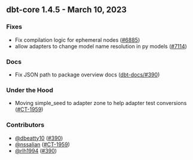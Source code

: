 ## dbt-core 1.4.5 - March 10, 2023

### Fixes

- Fix compilation logic for ephemeral nodes ([#6885](https://github.com/dbt-labs/dbt-core/issues/6885))
- allow adapters to change model name resolution in py models ([#7114](https://github.com/dbt-labs/dbt-core/issues/7114))

### Docs

- Fix JSON path to package overview docs ([dbt-docs/#390](https://github.com/dbt-labs/dbt-docs/issues/390))

### Under the Hood

- Moving simple_seed to adapter zone to help adapter test conversions ([#CT-1959](https://github.com/dbt-labs/dbt-core/issues/CT-1959))

### Contributors
- [@dbeatty10](https://github.com/dbeatty10) ([#390](https://github.com/dbt-labs/dbt-core/issues/390))
- [@nssalian](https://github.com/nssalian) ([#CT-1959](https://github.com/dbt-labs/dbt-core/issues/CT-1959))
- [@rlh1994](https://github.com/rlh1994) ([#390](https://github.com/dbt-labs/dbt-core/issues/390))
